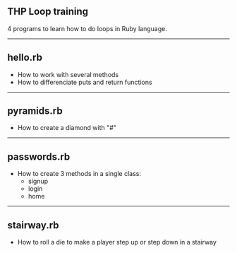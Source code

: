 ## THP Loop training ##

4 programs to learn how to do loops in Ruby language.

---

## hello.rb ##

* How to work with several methods
* How to differenciate puts and return functions

---

## pyramids.rb ##

* How to create a diamond with "#"

---

## passwords.rb ##

* How to create 3 methods in a single class: 
  - signup
  - login
  - home 
---
## stairway.rb ##
* How to roll a die to make a player step up or step down in a stairway

